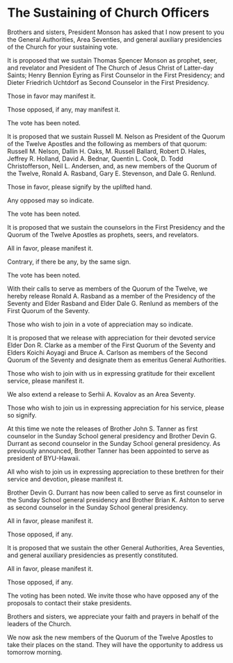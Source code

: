 # The Sustaining of Church Officers

Brothers and sisters, President Monson has asked that I now present to you the
General Authorities, Area Seventies, and general auxiliary presidencies of the
Church for your sustaining vote.

It is proposed that we sustain Thomas Spencer Monson as prophet, seer, and
revelator and President of The Church of Jesus Christ of Latter-day Saints;
Henry Bennion Eyring as First Counselor in the First Presidency; and Dieter
Friedrich Uchtdorf as Second Counselor in the First Presidency.

Those in favor may manifest it.

Those opposed, if any, may manifest it.

The vote has been noted.

It is proposed that we sustain Russell M. Nelson as President of the Quorum of
the Twelve Apostles and the following as members of that quorum: Russell M.
Nelson, Dallin H. Oaks, M. Russell Ballard, Robert D. Hales, Jeffrey R.
Holland, David A. Bednar, Quentin L. Cook, D. Todd Christofferson, Neil L.
Andersen, and, as new members of the Quorum of the Twelve, Ronald A. Rasband,
Gary E. Stevenson, and Dale G. Renlund.

Those in favor, please signify by the uplifted hand.

Any opposed may so indicate.

The vote has been noted.

It is proposed that we sustain the counselors in the First Presidency and the
Quorum of the Twelve Apostles as prophets, seers, and revelators.

All in favor, please manifest it.

Contrary, if there be any, by the same sign.

The vote has been noted.

With their calls to serve as members of the Quorum of the Twelve, we hereby
release Ronald A. Rasband as a member of the Presidency of the Seventy and
Elder Rasband and Elder Dale G. Renlund as members of the First Quorum of the
Seventy.

Those who wish to join in a vote of appreciation may so indicate.

It is proposed that we release with appreciation for their devoted service
Elder Don R. Clarke as a member of the First Quorum of the Seventy and Elders
Koichi Aoyagi and Bruce A. Carlson as members of the Second Quorum of the
Seventy and designate them as emeritus General Authorities.

Those who wish to join with us in expressing gratitude for their excellent
service, please manifest it.

We also extend a release to Serhii A. Kovalov as an Area Seventy.

Those who wish to join us in expressing appreciation for his service, please
so signify.

At this time we note the releases of Brother John S. Tanner as first counselor
in the Sunday School general presidency and Brother Devin G. Durrant as second
counselor in the Sunday School general presidency. As previously announced,
Brother Tanner has been appointed to serve as president of BYU-Hawaii.

All who wish to join us in expressing appreciation to these brethren for their
service and devotion, please manifest it.

Brother Devin G. Durrant has now been called to serve as first counselor in
the Sunday School general presidency and Brother Brian K. Ashton to serve as
second counselor in the Sunday School general presidency.

All in favor, please manifest it.

Those opposed, if any.

It is proposed that we sustain the other General Authorities, Area Seventies,
and general auxiliary presidencies as presently constituted.

All in favor, please manifest it.

Those opposed, if any.

The voting has been noted. We invite those who have opposed any of the
proposals to contact their stake presidents.

Brothers and sisters, we appreciate your faith and prayers in behalf of the
leaders of the Church.

We now ask the new members of the Quorum of the Twelve Apostles to take their
places on the stand. They will have the opportunity to address us tomorrow
morning.


